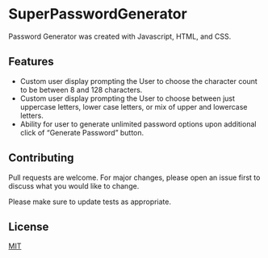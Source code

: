 # SuperPasswordGenerator

Password Generator was created with Javascript, HTML, and CSS. 


## Features

- Custom user display prompting the User to choose the character count to be between 8 and 128 characters. 
- Custom user display prompting the User to choose between just uppercase letters, lower case letters, or mix of upper and lowercase letters. 
- Ability for user to generate unlimited password options upon additional click of “Generate Password” button. 

## Contributing
Pull requests are welcome. For major changes, please open an issue first to discuss what you would like to change.

Please make sure to update tests as appropriate.

## License
[MIT](https://choosealicense.com/licenses/mit/)
